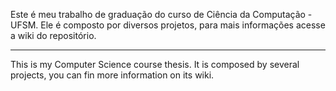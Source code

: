 Este é meu trabalho de graduação do curso de Ciência da Computação - UFSM.
Ele é composto por diversos projetos, para mais informações acesse a wiki do repositório.

----------------------------------------------------------
This is my Computer Science course thesis.
It is composed by several projects, you can fin more information on its wiki.
